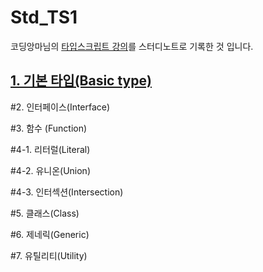 # Std_TS1

코딩앙마님의 [타입스크립트 강의](https://www.youtube.com/watch?v=5oGAkQsGWkc&list=PLZKTXPmaJk8KhKQ_BILr1JKCJbR0EGlx0)를 스터디노트로 기록한 것 입니다.



## [1. 기본 타입(Basic type)](https://github.com/AidenLee0408/Std_TS1/blob/main/Basic/Basic.md)



#2. 인터페이스(Interface)



#3. 함수 (Function)



#4-1. 리터럴(Literal)

#4-2. 유니온(Union)

#4-3. 인터섹션(Intersection)



#5. 클래스(Class)



#6. 제네릭(Generic)



#7. 유틸리티(Utility)
